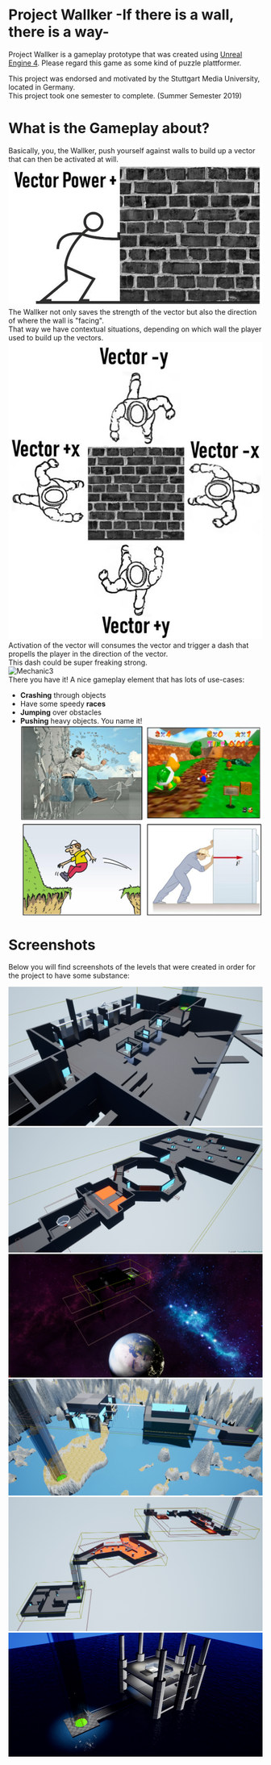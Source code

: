 # Project Wallker -If there is a wall, there is a way-
Project Wallker is a gameplay prototype that was created using [Unreal Engine 4](https://www.unrealengine.com).
Please regard this game as some kind of puzzle plattformer.

This project was endorsed and motivated by the Stuttgart Media University, located in Germany.<br>
This project took one semester to complete. (Summer Semester 2019)<br>

# What is the Gameplay about?
Basically, you, the Wallker, push yourself against walls to build up a vector that can then be activated at will.<br>
![Mechanic1](git_mechanic1.jpg)<br>
The Wallker not only saves the strength of the vector but also the direction of where the wall is "facing". <br>That way we have contextual situations, depending on which wall the player used to build up the vectors.<br>
![Mechanic2](git_mechanic2.jpg)<br>
Activation of the vector will consumes the vector and trigger a dash that propells the player in the direction of the vector. <br>This dash could be super freaking strong.<br>
![Mechanic3](git_mechanic3.gif)<br>
There you have it! A nice gameplay element that has lots of use-cases:<br>
- **Crashing** through objects
- Have some speedy **races**
- **Jumping** over obstacles
- **Pushing** heavy objects. 
You name it!
![Mechanic2](git_mechanic4.jpg)<br>

# Screenshots
Below you will find screenshots of the levels that were created in order for the project to have some substance:

![Tutorial1](git_levelt1.jpg)
![Tutorial1](git_levelt2.jpg)
![Tutorial1](git_levelhub.jpg)
![Tutorial1](git_levelp1.jpg)
![Tutorial1](git_levelp2.jpg)
![Tutorial1](git_levelp3.jpg)
